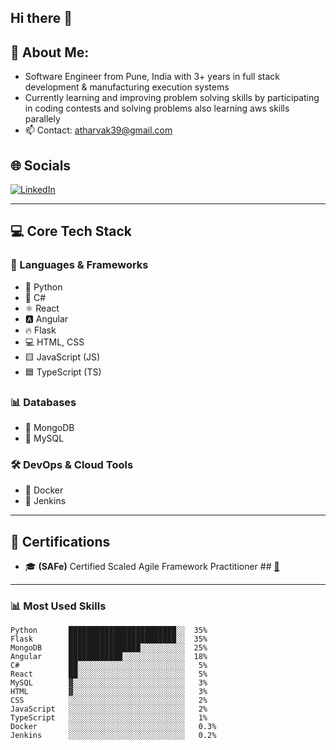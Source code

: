 ## Hi there 👋

<!--
**atharvak2901/atharvak2901** is a ✨ _special_ ✨ repository because its `README.md` (this file) appears on your GitHub profile.

Here are some ideas to get you started:

- 🔭 I’m currently working on ...

- 🌱 I’m currently learning ...
- 👯 I’m looking to collaborate on ...
- 🤔 I’m looking for help with ...
- 💬 Ask me about ...
- 📫 How to reach me: ...
- 😄 Pronouns: ...
- ⚡ Fun fact: ...
-->

## 🤖 About Me:
  - Software Engineer from Pune, India with 3+ years in full stack development & manufacturing execution systems
  - Currently learning and improving problem solving skills by participating in coding contests and solving problems also learning aws skills parallely
  - 📫 Contact: atharvak39@gmail.com

## 🌐 Socials

[![LinkedIn](https://img.shields.io/badge/LinkedIn-blue?style=flat&logo=linkedin)](https://www.linkedin.com/in/atharva-kulkarni29/)  

---

## 💻 Core Tech Stack

### 🚀 Languages & Frameworks
- 🐍 Python
- 💠 C#
- ⚛️ React
- 🅰️ Angular
- 🔥 Flask
- 💻 HTML, CSS
- 🟨 JavaScript (JS)
- 🟦 TypeScript (TS)

### 📊 Databases
- 🍃 MongoDB
- 🐬 MySQL

### 🛠️ DevOps & Cloud Tools
- 🐳 Docker
- 🧪 Jenkins

---

## 📜 Certifications

- 🎓 **(SAFe)** Certified Scaled Agile Framework Practitioner ## [🔗](https://drive.google.com/file/d/1zbhvXwa0ux4iDfbfFlVsuEhDx4HrX9pE/view)

---
### 📊 Most Used Skills

```text
Python       ████████████████████████░░  35%
Flask        ████████████████████████░░  35%
MongoDB      ████████████████░░░░░░░░░░  25%
Angular      ████████████░░░░░░░░░░░░░░  18%
C#           ██░░░░░░░░░░░░░░░░░░░░░░░░   5%
React        ██░░░░░░░░░░░░░░░░░░░░░░░░   5%
MySQL        ▓░░░░░░░░░░░░░░░░░░░░░░░░░   3%
HTML         ▓░░░░░░░░░░░░░░░░░░░░░░░░░   3%
CSS          ░░░░░░░░░░░░░░░░░░░░░░░░░░   2%
JavaScript   ░░░░░░░░░░░░░░░░░░░░░░░░░░   2%
TypeScript   ░░░░░░░░░░░░░░░░░░░░░░░░░░   1%
Docker       ░░░░░░░░░░░░░░░░░░░░░░░░░░   0.3%
Jenkins      ░░░░░░░░░░░░░░░░░░░░░░░░░░   0.2%



